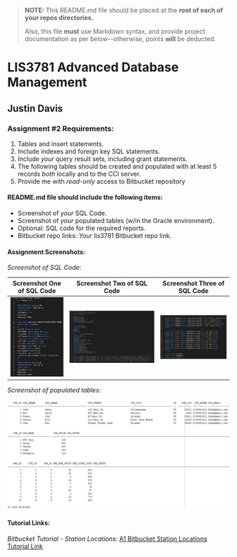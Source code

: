 > **NOTE:** This README.md file should be placed at the **root of each of your repos directories.**
>
>Also, this file **must** use Markdown syntax, and provide project documentation as per below--otherwise, points **will** be deducted.
>

# LIS3781 Advanced Database Management

## Justin Davis

### Assignment #2 Requirements:

[comment]: <> (>*Sub-Heading:*)

1. Tables and insert statements.
2. Include indexes and foreign key SQL statements.
3. Include *your* query result sets, including grant statements.
4. The following tables should be created and populated with at least 5 records *both* locally and to the CCI server.
5. Provide me with *read-only* access to Bitbucket repository

#### README.md file should include the following items:

* Screenshot of *your* SQL Code.
* Screenshot of *your* populated tables (w/in the Oracle environment).
* Optional: SQL code for the required reports.
* Bitbucket repo links: *Your* lis3781 Bitbucket repo link.

#### Assignment Screenshots:

*Screenshot of SQL Code*:

Screenshot One of SQL Code             |  Screenshot Two of SQL Code             | Screenshot Three of SQL Code             
:-------------------------:|:-------------------------:|:------------------------------------------------:
![My First App Screenshot](img/a3sql1.png)  |  ![My First App Screenshot](img/a3sql2.png)  | ![gif](img/a3sql3.png)

*Screenshot of populated tables*:

![Table 1 Screenshot](img/a3tables.png)

#### Tutorial Links:

*Bitbucket Tutorial - Station Locations:*
[A1 Bitbucket Station Locations Tutorial Link](https://bitbucket.org/jd19z/bitbucketstationlocations/ "Bitbucket Station Locations")
